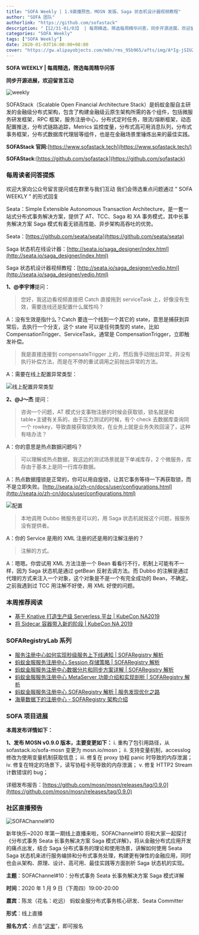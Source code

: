 ```yaml
---
title: "SOFA Weekly | 1.9直播预告、MOSN 发版、Saga 状态机设计器视频教程"
author: "SOFA 团队"
authorlink: "https://github.com/sofastack"
description: "【12/31-01/03】 | 每周精选，筛选每周精华问答，同步开源进展，欢迎留言互动。"
categories: "SOFA Weekly"
tags: ["SOFA Weekly"]
date: 2020-01-03T16:00:00+08:00
cover: "https://gw.alipayobjects.com/mdn/rms_95b965/afts/img/A*Ig-jSIUZWx0AAAAAAAAAAAAAARQnAQ"
---
```


**SOFA WEEKLY | 每周精选，筛选每周精华问答**

**同步开源进展，欢迎留言互动**

![weekly](https://gw.alipayobjects.com/mdn/rms_95b965/afts/img/A*ARgKS6SuU7YAAAAAAAAAAAAAARQnAQ)

SOFAStack（Scalable Open Financial Architecture Stack）是蚂蚁金服自主研发的金融级分布式架构，包含了构建金融级云原生架构所需的各个组件，包括微服务研发框架，RPC 框架，服务注册中心，分布式定时任务，限流/熔断框架，动态配置推送，分布式链路追踪，Metrics 监控度量，分布式高可用消息队列，分布式事务框架，分布式数据库代理层等组件，也是在金融场景里锤炼出来的最佳实践。

**SOFAStack 官网:**[https://www.sofastack.tech](https://www.sofastack.tech/)

**SOFAStack:**[https://github.com/sofastack](https://github.com/sofastack)

### 每周读者问答提炼

欢迎大家向公众号留言提问或在群里与我们互动
我们会筛选重点问题通过 " SOFA WEEKLY " 的形式回复

Seata：Simple Extensible Autonomous Transaction Architecture，是一套一站式分布式事务解决方案，提供了 AT、TCC、Saga 和 XA 事务模式，其中长事务解决方案 Saga 模式有着无锁高性能、异步架构高吞吐的优势。

Seata：[https://github.com/seata/seata](https://github.com/seata/seata)

Saga 状态机在线设计器：[http://seata.io/saga_designer/index.html](http://seata.io/saga_designer/index.html)

Saga 状态机设计器视频教程：[http://seata.io/saga_designer/vedio.html](http://seata.io/saga_designer/vedio.html)

**1、@李宇博**提问：

> 您好，我这边看视频直接把 Catch 直接拖到 serviceTask 上，好像没有生效，需要连线还是配置什么属性吗？

A：没有生效是指什么？Catch 要连一个线到一个其它的 state，意思是捕获到异常后，去执行一个分支，这个 state 可以是任何类型的 state，比如 CompensationTrigger、ServiceTask，通常是 CompensationTrigger，立即触发补偿。

> 我是直接连接到 compensateTrigger 上的，然后我手动抛出异常，并没有执行补偿方法，而是在不停的重试调用之前抛出异常的方法。

A：需要在线上配置异常类型：

![线上配置异常类型](https://cdn.nlark.com/yuque/0/2020/png/226702/1578042062031-8058a9ce-50cc-4527-bac1-56d882703abb.png)

**2、@J～杰** 提问：

> 咨询一个问题，AT 模式分支事物注册的时候会获取锁，锁名就是和 table+主键有关系的，由于压力测试的时候，有个 check 去数据库查询同一个 rowkey，导致直接获取锁失败，在业务上就是业务失败回滚了，这种有啥办法？

A：你的意思是热点数据问题吗？

> 可以理解成热点数据，我这边的测试场景就是下单减库存，2 个微服务，库存由于基本上是同一行库存数据。

A：热点数据撞锁是正常的，你可以用自旋锁，让其它事务等待一下再获取锁，而不是立即失败。[http://seata.io/zh-cn/docs/user/configurations.html](http://seata.io/zh-cn/docs/user/configurations.html)

![配置](https://cdn.nlark.com/yuque/0/2020/png/226702/1578042062041-af363e5d-16c1-41ab-a6c2-f2f18e52b2f5.png)

> 本地调用 Dubbo 微服务是可以的，用 Saga 状态机就报这个问题，报服务没有提供者。

A：你的 Service 是用的 XML 注册的还是用的注解注册的？

> 注解的方式。

A：嗯嗯。你尝试用 XML 方法注册一个 Bean 看看行不行，机制上可能有不一样，因为 Saga 状态机是通过 getBean 反射去调方法。而 Dubbo 的注解是通过代理的方式来注入一个对象，这个对象是不是一个有完全成功的 Bean，不确定。之前我遇到过 TCC 用注解不好使，用 XML 好使的问题。

### 本周推荐阅读

- [基于 Knative 打造生产级 Serverless 平台 | KubeCon NA2019](/blog/knative-serverless-kubecon-na2019/)
- [将 Sidecar 容器带入新的阶段 | KubeCon NA 2019](/blog/sidacar-kubecon-na2019/)

### SOFARegistryLab 系列

- [服务注册中心如何实现秒级服务上下线通知 | SOFARegistry 解析](/blog/sofa-registry-service-offline-notification/)
- [蚂蚁金服服务注册中心 Session 存储策略 | SOFARegistry 解析](/blog/sofa-registry-session-storage/)
- [蚂蚁金服服务注册中心数据分片和同步方案详解 | SOFARegistry 解析](/blog/sofa-registry-data-fragmentation-synchronization-scheme/)
- [蚂蚁金服服务注册中心 MetaServer 功能介绍和实现剖析 | SOFARegistry 解析](/blog/sofa-registry-metaserver-function-introduction/)
- [蚂蚁金服服务注册中心 SOFARegistry 解析 | 服务发现优化之路](/blog/sofa-registry-service-discovery-optimization/)
- [海量数据下的注册中心 - SOFARegistry 架构介绍](/blog/sofa-registry-introduction/)

### SOFA 项目进展

**本周发布详情如下：**

**1、发布 MOSN v0.9.0 版本，主要变更如下：**
i. 重构了包引用路径，从 sofastack.io/sofa-mosn 变更为 mosn.io/mosn；
ii. 支持变量机制，accesslog 修改为使用变量机制获取信息；
iii. 修复在 proxy 协程 panic 时导致的内存泄漏；
iv. 修复在特定的场景下，读写协程卡死导致的内存泄漏；
v. 修复 HTTP2 Stream 计数错误的 bug；

详细发布报告：[https://github.com/mosn/mosn/releases/tag/0.9.0](https://github.com/mosn/mosn/releases/tag/0.9.0)

### 社区直播预告

![SOFAChannel#10](https://cdn.nlark.com/yuque/0/2020/png/226702/1578042193692-cf1f9429-7dcb-44b7-93fc-fa335c7eeb02.png)

新年快乐~2020 年第一期线上直播来啦，SOFAChannel#10 将和大家一起探讨 《分布式事务 Seata 长事务解决方案 Saga 模式详解》，将从金融分布式应用开发的痛点出发，结合 Saga 分布式事务的理论和使用场景，讲解如何使用 Seata Saga 状态机来进行服务编排和分布式事务处理，构建更有弹性的金融应用，同时也会从架构、原理、设计、高可用、最佳实践等方面剖析 Saga 状态机的实现。

**主题**：SOFAChannel#10：分布式事务 Seata 长事务解决方案 Saga 模式详解

**时间**：2020 年 1 月 9 日（下周四）19:00-20:00

**嘉宾**：陈龙（花名：屹远） 蚂蚁金服分布式事务核心研发、Seata Committer

**形式**：线上直播

**报名方式**：点击“[这里](https://tech.antfin.com/community/live/1076)”，即可报名
